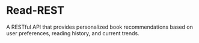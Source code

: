 # Read-REST
A RESTful API that provides personalized book recommendations based on user preferences, reading history, and current trends.
